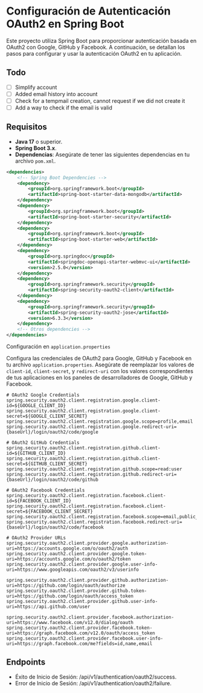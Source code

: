 # Configuración de Autenticación OAuth2 en Spring Boot

Este proyecto utiliza Spring Boot para proporcionar autenticación basada en OAuth2 con Google, GitHub y Facebook. A continuación, se detallan los pasos para configurar y usar la autenticación OAuth2 en tu aplicación.

## Todo

- [ ] Simplify account
- [ ] Added email history into account
- [ ] Check for a tempmail creation, cannot request if we did not create it
- [ ] Add a way to check if the email is valid

## Requisitos

- **Java 17** o superior.
- **Spring Boot 3.x**.
- **Dependencias**: Asegúrate de tener las siguientes dependencias en tu archivo `pom.xml`.

```xml
<dependencies>
    <!-- Spring Boot Dependencies -->
    <dependency>
        <groupId>org.springframework.boot</groupId>
        <artifactId>spring-boot-starter-data-mongodb</artifactId>
    </dependency>
    <dependency>
        <groupId>org.springframework.boot</groupId>
        <artifactId>spring-boot-starter-security</artifactId>
    </dependency>
    <dependency>
        <groupId>org.springframework.boot</groupId>
        <artifactId>spring-boot-starter-web</artifactId>
    </dependency>
    <dependency>
        <groupId>org.springdoc</groupId>
        <artifactId>springdoc-openapi-starter-webmvc-ui</artifactId>
        <version>2.5.0</version>
    </dependency>
    <dependency>
        <groupId>org.springframework.security</groupId>
        <artifactId>spring-security-oauth2-client</artifactId>
    </dependency>
    <dependency>
        <groupId>org.springframework.security</groupId>
        <artifactId>spring-security-oauth2-jose</artifactId>
        <version>6.3.3</version>
    </dependency>
    <!-- Otros dependencies -->
</dependencies>
```
Configuración en `application.properties`


Configura las credenciales de OAuth2 para Google, GitHub y Facebook en tu archivo `application.properties`. Asegúrate de reemplazar los valores de `client-id`, `client-secret`, y `redirect-uri` con los valores correspondientes de tus aplicaciones en los paneles de desarrolladores de Google, GitHub y Facebook.
```properties
# OAuth2 Google Credentials
spring.security.oauth2.client.registration.google.client-id=${GOOGLE_CLIENT_ID}
spring.security.oauth2.client.registration.google.client-secret=${GOOGLE_CLIENT_SECRET}
spring.security.oauth2.client.registration.google.scope=profile,email
spring.security.oauth2.client.registration.google.redirect-uri={baseUrl}/login/oauth2/code/google

# OAuth2 GitHub Credentials
spring.security.oauth2.client.registration.github.client-id=${GITHUB_CLIENT_ID}
spring.security.oauth2.client.registration.github.client-secret=${GITHUB_CLIENT_SECRET}
spring.security.oauth2.client.registration.github.scope=read:user
spring.security.oauth2.client.registration.github.redirect-uri={baseUrl}/login/oauth2/code/github

# OAuth2 Facebook Credentials
spring.security.oauth2.client.registration.facebook.client-id=${FACEBOOK_CLIENT_ID}
spring.security.oauth2.client.registration.facebook.client-secret=${FACEBOOK_CLIENT_SECRET}
spring.security.oauth2.client.registration.facebook.scope=email,public_profile
spring.security.oauth2.client.registration.facebook.redirect-uri={baseUrl}/login/oauth2/code/facebook

# OAuth2 Provider URLs
spring.security.oauth2.client.provider.google.authorization-uri=https://accounts.google.com/o/oauth2/auth
spring.security.oauth2.client.provider.google.token-uri=https://accounts.google.com/o/oauth2/token
spring.security.oauth2.client.provider.google.user-info-uri=https://www.googleapis.com/oauth2/v3/userinfo

spring.security.oauth2.client.provider.github.authorization-uri=https://github.com/login/oauth/authorize
spring.security.oauth2.client.provider.github.token-uri=https://github.com/login/oauth/access_token
spring.security.oauth2.client.provider.github.user-info-uri=https://api.github.com/user

spring.security.oauth2.client.provider.facebook.authorization-uri=https://www.facebook.com/v12.0/dialog/oauth
spring.security.oauth2.client.provider.facebook.token-uri=https://graph.facebook.com/v12.0/oauth/access_token
spring.security.oauth2.client.provider.facebook.user-info-uri=https://graph.facebook.com/me?fields=id,name,email
```

## Endpoints
* Éxito de Inicio de Sesión: /api/v1/authentication/oauth2/success.
* Error de Inicio de Sesión: /api/v1/authentication/oauth2/failure.
